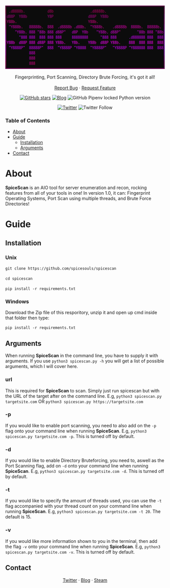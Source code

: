 <p align="center">
  <a href="https://github.com/spicesouls/spicescan">
    <img src="spicescan.png" alt="Logo" width="600" height="200">
  </a>

  <p align="center">
    Fingerprinting, Port Scanning, Directory Brute Forcing, it's got it all!
    <br />
    <br />
    <a href="https://github.com/spicesouls/spicescan/issues">Report Bug</a>
    ·
    <a href="https://github.com/spicesouls/spicescan/issues">Request Feature</a>
  </p>
</p>
</p>

<p align="center">
  <a href="https://github.com/spicesouls/spicescan/stargazers"><img alt="GitHub stars" src="https://img.shields.io/github/stars/spicesouls/spicescan?color=cyan"></a> <a href="https://beyondr00t.wordpress.com"><img alt="Blog" src="https://img.shields.io/badge/-Blog-cyan"></a> <img alt="GitHub Pipenv locked Python version" src="https://img.shields.io/github/pipenv/locked/python-version/spicesouls/spicescan?color=cyan">
</p>
<p align="center">
  <a href="https://twitter.com/intent/tweet?text=Wow:&url=https%3A%2F%2Fgithub.com%2Fspicesouls%2Fspicescan"><img alt="Twitter" src="https://img.shields.io/twitter/url?style=social&url=https://github.com/spicescan"></a> <img alt="Twitter Follow" src="https://img.shields.io/twitter/follow/SpicySoulsV?style=social">
</p> 


### Table of Contents
* [About](#about)
* [Guide](#guide)
  * [Installation](#installation)
  * [Arguments](#arguments)
* [Contact](#contact)

# About

**SpiceScan** is an AIO tool for server enumeration and recon, rocking features from all of your tools in one! In version 1.0, it can: Fingerprint Operating Systems, Port Scan using multiple threads, and Brute Force Directories!

# Guide

## Installation

### Unix

```
git clone https://github.com/spicesouls/spicescan

cd spicescan

pip install -r requirements.txt
```

### Windows

Download the Zip file of this resporitory, unzip it and open up cmd inside that folder then type:

```
pip install -r requirements.txt
```

## Arguments

When running **SpiceScan** in the command line, you have to supply it with arguments. If you use `python3 spicescan.py -h` you will get a list of possible arguments, which I will cover here.

### url

This is required for **SpiceScan** to scan. Simply just run spicescan but with the URL of the target after on the command line. E.g, `python3 spicescan.py targetsite.com` OR `python3 spicescan.py https://targetsite.com`

### -p

If you would like to enable port scanning, you need to also add on the `-p` flag onto your command line when running **SpiceScan**. E.g, `python3 spicescan.py targetsite.com -p`. This is turned off by default.

### -d

If you would like to enable Directory Bruteforcing, you need to, aswell as the Port Scanning flag, add on `-d` onto your command line when running **SpiceScan**. E.g, `python3 spicescan.py targetsite.com -d`. This is turned off by default.

### -t

If you would like to specify the amount of threads used, you can use the `-t` flag accompanied with your thread count on your command line when running **SpiceScan**. E.g, `python3 spicescan.py targetsite.com -t 20`. The default is 15.

### -v

If you would like more information shown to you in the terminal, then add the flag `-v` onto your command line when running **SpiceScan**. E.g, `python3 spicescan.py targetsite.com -v`. This is turned off by default.

## Contact

<p align="center">
  <a href="https://twitter.com/SpicysoulsV">Twitter</a>
  ·
  <a href="https://beyondr00t.wordpress.com">Blog</a>
  ·
  <a href="https://steamcommunity.com/id/SpiceSouls/">Steam</a>
</p>
